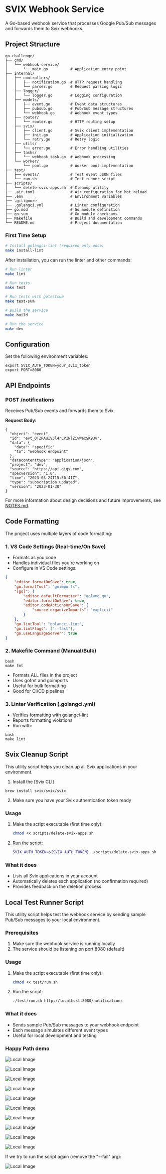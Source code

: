 # SVIX Webhook Service

A Go-based webhook service that processes Google Pub/Sub messages and forwards them to Svix webhooks.


## Project Structure
```
go-challenge/
├── cmd/
│   └── webhook-service/
│       └── main.go          # Application entry point
├── internal/
│   ├── controllers/
│   │   ├── notification.go  # HTTP request handling
│   │   └── parser.go        # Request parsing logic
│   ├── logger/
│   │   └── logger.go        # Logging configuration
│   ├── models/
│   │   ├── event.go         # Event data structures
│   │   ├── pubsub.go        # Pub/Sub message structures
│   │   └── webhook.go       # Webhook event types
│   ├── router/
│   │   └── router.go        # HTTP routing setup
│   ├── svix/
│   │   ├── client.go        # Svix client implementation
│   │   ├── init.go          # Application initialization
│   │   └── retry.go         # Retry logic
│   ├── utils/
│   │   └── error.go         # Error handling utilities
│   ├── tasks/
│   │   └── webhook_task.go  # Webhook processing
│   └── worker/
│       └── pool.go          # Worker pool implementation
├── test/
│   ├── events/              # Test event JSON files
│   └── run.sh               # Test runner script
├── scripts/
│   └── delete-svix-apps.sh  # Cleanup utility
├── .air.toml                # Air configuration for hot reload
├── .env                     # Environment variables
├── .gitignore
├── .golangci.yml            # Linter configuration
├── go.mod                   # Go module definition
├── go.sum                   # Go module checksums
├── Makefile                 # Build and development commands
└── README.md                # Project documentation
```

### First Time Setup
```bash
# Install golangci-lint (required only once)
make install-lint
```

After installation, you can run the linter and other commands:

```bash
# Run linter
make lint

# Run tests
make test

# Run tests with gotestsum
make test-sum

# Build the service
make build

# Run the service
make dev
```

## Configuration

Set the following environment variables:
```
export SVIX_AUTH_TOKEN=your_svix_token
export PORT=8080
```
## API Endpoints

### POST /notifications

Receives Pub/Sub events and forwards them to Svix.

**Request Body:**
```
{
  "object": "event",
  "id": "evt_0TZRAuIV3l4rLP1NlZivWexSK93v",
  "data": {
    "data": "specific"
    "to": "webhook endpoint"
  },
  "datacontenttype": "application/json",
  "project": "dev",
  "source": "https://api.gigs.com",
  "specversion": "1.0",
  "time": "2023-03-24T15:50:41Z",
  "type": "subscription.updated",
  "version": "2023-01-30"
}
```
For more information about design decisions and future improvements, see [NOTES.md](NOTES.md).

## Code Formatting

The project uses multiple layers of code formatting:

### 1. VS Code Settings (Real-time/On Save)
- Formats as you code
- Handles individual files you're working on
- Configure in VS Code settings:
```json
{
    "editor.formatOnSave": true,
    "go.formatTool": "goimports",
    "[go]": {
        "editor.defaultFormatter": "golang.go",
        "editor.formatOnSave": true,
        "editor.codeActionsOnSave": {
            "source.organizeImports": "explicit"
        }
    },
    "go.lintTool": "golangci-lint",
    "go.lintFlags": ["--fast"],
    "go.useLanguageServer": true
}
```

### 2. Makefile Command (Manual/Bulk)
```
bash
make fmt
```

- Formats ALL files in the project
- Uses gofmt and goimports
- Useful for bulk formatting
- Good for CI/CD pipelines

### 3. Linter Verification (.golangci.yml)
- Verifies formatting with golangci-lint
- Reports formatting violations
- Run with:
```
bash
make lint
```
## Svix Cleanup Script

This utility script helps you clean up all Svix applications in your environment.
1. Install the [Svix CLI] 
```
brew install svix/svix/svix
```
2. Make sure you have your Svix authentication token ready


### Usage

1. Make the script executable (first time only):
   ```bash
   chmod +x scripts/delete-svix-apps.sh
   ```

2. Run the script:
   ```bash
   SVIX_AUTH_TOKEN=${SVIX_AUTH_TOKEN} ./scripts/delete-svix-apps.sh
   ```

### What it does

- Lists all Svix applications in your account
- Automatically deletes each application (no confirmation required)
- Provides feedback on the deletion process

## Local Test Runner Script

This utility script helps test the webhook service by sending sample Pub/Sub messages to your local environment.

### Prerequisites

1. Make sure the webhook service is running locally
2. The service should be listening on port 8080 (default)

### Usage

1. Make the script executable (first time only):
   ```bash
   chmod +x test/run.sh
   ```

2. Run the script:
   ```bash
   ./test/run.sh http://localhost:8080/notifications
   ```


### What it does

- Sends sample Pub/Sub messages to your webhook endpoint
- Each message simulates different event types
- Useful for local development and testing

### Happy Path demo

![Local Image](./snaphsots/delete_apps.png)

![Local Image](./snaphsots/build.png)

![Local Image](./snaphsots/rundev2.png)

![Local Image](./snaphsots/rundev3.png)

![Local Image](./snaphsots/run_events.png)

![Local Image](./snaphsots/run_events2.png)

![Local Image](./snaphsots/svix_app.png)

![Local Image](./snaphsots/svix_app_2.png)

![Local Image](./snaphsots/endpoints.png)

![Local Image](./snaphsots/endpoint_events.png)

If we try to run the script again (remove the "--fail" arg):

![Local Image](./snaphsots/409.png)



